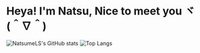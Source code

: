 # Heya! I'm Natsu, Nice to meet you ヾ(＾∇＾)
![NatsumeLS's GitHub stats](https://github-readme-stats.vercel.app/api?username=NatsumeLS&line_height=24&count_private=true&show_icons=true&theme=radical)
![Top Langs](https://github-readme-stats.vercel.app/api/top-langs/?username=NatsumeLS&layout=compact&langs_count=8&theme=radical)
